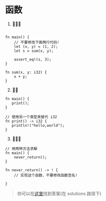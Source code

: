 # 函数
1. 🌟🌟🌟
```rust,editable

fn main() {
    // 不要修改下面两行代码!
    let (x, y) = (1, 2);
    let s = sum(x, y);

    assert_eq!(s, 3);
}

fn sum(x, y: i32) {
    x + y;
}
```


2. 🌟🌟
```rust,editable
fn main() {
   print();
}

// 使用另一个类型来替代 i32
fn print() -> i32 {
   println!("hello,world");
}
```


3. 🌟🌟🌟

```rust,editable
// 用两种方法求解
fn main() {
    never_return();
}

fn never_return() -> ! {
    // 实现这个函数，不要修改函数签名!
    
}
```

> 你可以在[这里](https://github.com/sunface/rust-by-practice)找到答案(在 solutions 路径下) 